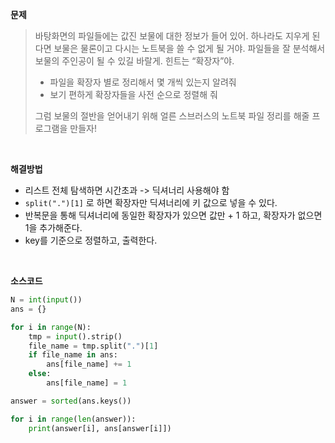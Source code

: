 **문제**

> 바탕화면의 파일들에는 값진 보물에 대한 정보가 들어 있어. 하나라도 지우게 된다면 보물은 물론이고 다시는 노트북을 쓸 수 없게 될 거야. 파일들을 잘 분석해서 보물의 주인공이 될 수 있길 바랄게. 힌트는 “확장자”야.
>
> - 파일을 확장자 별로 정리해서 몇 개씩 있는지 알려줘
> - 보기 편하게 확장자들을 사전 순으로 정렬해 줘
>
> 그럼 보물의 절반을 얻어내기 위해 얼른 스브러스의 노트북 파일 정리를 해줄 프로그램을 만들자!

</br>

**해결방법**

- 리스트 전체 탐색하면 시간초과 -> 딕셔너리 사용해야 함
- `split(".")[1]` 로 하면 확장자만 딕셔너리에 키 값으로 넣을 수 있다.
- 반복문을 통해 딕셔너리에 동일한 확장자가 있으면 값만 + 1 하고, 확장자가 없으면 1을 추가해준다.
- key를 기준으로 정렬하고, 출력한다.

</br>

**소스코드**

```python
N = int(input())
ans = {}

for i in range(N):
    tmp = input().strip()
    file_name = tmp.split(".")[1]
    if file_name in ans:
        ans[file_name] += 1
    else:
        ans[file_name] = 1

answer = sorted(ans.keys())

for i in range(len(answer)):
    print(answer[i], ans[answer[i]])
```

